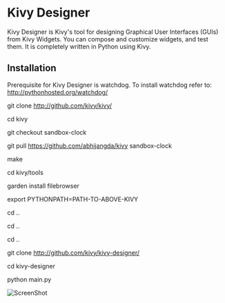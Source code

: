 Kivy Designer
=============

Kivy Designer is Kivy's tool for designing Graphical User Interfaces (GUIs) from Kivy Widgets. You can compose and customize widgets, and test them. It is completely written in Python using Kivy.

Installation
------------
Prerequisite for Kivy Designer is watchdog. To install watchdog refer to: http://pythonhosted.org/watchdog/

git clone http://github.com/kivy/kivy/

cd kivy

git checkout sandbox-clock

git pull https://github.com/abhijangda/kivy sandbox-clock

make

cd kivy/tools

garden install filebrowser

export PYTHONPATH=PATH-TO-ABOVE-KIVY

cd ..

cd ..

cd ..

git clone http://github.com/kivy/kivy-designer/

cd kivy-designer

python main.py


![ScreenShot](https://raw.github.com/kivy/kivy-designer/master/kivy_designer.png)
